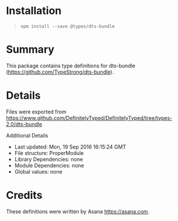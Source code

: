 # Installation
> `npm install --save @types/dts-bundle`

# Summary
This package contains type definitions for dts-bundle (https://github.com/TypeStrong/dts-bundle).

# Details
Files were exported from https://www.github.com/DefinitelyTyped/DefinitelyTyped/tree/types-2.0/dts-bundle

Additional Details
 * Last updated: Mon, 19 Sep 2016 16:15:24 GMT
 * File structure: ProperModule
 * Library Dependencies: none
 * Module Dependencies: none
 * Global values: none

# Credits
These definitions were written by Asana <https://asana.com>.
